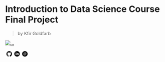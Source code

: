 # Introduction to Data Science Course Final Project
> by Kfir Goldfarb


<a href="https://github.com/kggold4">![...](images/w-github.png|images/github.png)</a>

<a href="https://github.com/kggold4"><img src="images/github.png" width="25px" height="25px" align="left"></a>
<a href="https://www.linkedin.com/in/kfir-goldfarb/"><img src="images/in.png"  width="25px" height="25px" align="left"></a>
<a href="mailto:kfir.goldfarb@msmail.ariel.ac.il"><img src="images/email.png" width="25px" height="25px" align="left"></a>
